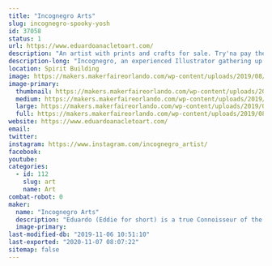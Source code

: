 ```yaml
---
title: "Incognegro Arts"
slug: incognegro-spooky-yosh
id: 37058
status: 1
url: https://www.eduardoanacletoart.com/
description: "An artist with prints and crafts for sale. Try'na pay the rent"
description-long: "Incognegro, an experienced Illustrator gathering up my supply of custom made products to sell to the general public. It's Capitalism yo'"
location: Spirit Building
image: https://makers.makerfaireorlando.com/wp-content/uploads/2019/08/IMG_1492-768x1024.jpg
image-primary:
  thumbnail: https://makers.makerfaireorlando.com/wp-content/uploads/2019/08/IMG_1492-150x150.jpg
  medium: https://makers.makerfaireorlando.com/wp-content/uploads/2019/08/IMG_1492-225x300.jpg
  large: https://makers.makerfaireorlando.com/wp-content/uploads/2019/08/IMG_1492-768x1024.jpg
  full: https://makers.makerfaireorlando.com/wp-content/uploads/2019/08/IMG_1492.jpg
website: https://www.eduardoanacletoart.com/
email: 
twitter: 
instagram: https://www.instagram.com/incognegro_artist/
facebook: 
youtube: 
categories:
  - id: 112
    slug: art
    name: Art
combat-robot: 0
maker:
  name: "Incognegro Arts"
  description: "Eduardo (Eddie for short) is a true Connoisseur of the arts. Drawing since he was a child, his eye for details has been matched only by his desire to create. As the mediums through which art has evolved so too have his skill sets. From Illustration to 3D rendering and animation, and even visual effects; his experience branches out over many realms of visual and digital arts.  He is also way too humble to feel comfortable talking about himself in the third person. "
  image-primary: 
last-modified-db: "2019-11-06 10:51:10"
last-exported: "2020-11-07 08:07:22"
sitemap: false
---
```

